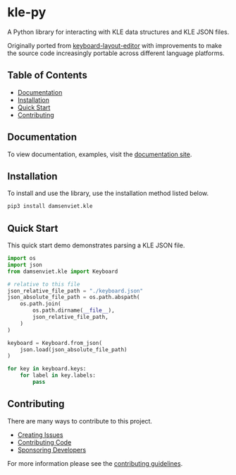 # kle-py

A Python library for interacting with KLE data structures and KLE JSON files.

Originally ported from [keyboard-layout-editor](https://github.com/ijprest/keyboard-layout-editor/)
with improvements to make the source code increasingly portable across
different language platforms.

## Table of Contents

- [Documentation](#documentation)
- [Installation](#installation)
- [Quick Start](#quick-start)
- [Contributing](#contributing)

## Documentation

To view documentation, examples, visit the [documentation site](https://damsenviet.github.io/kle-py/).

## Installation

To install and use the library, use the installation method listed below.

```sh
pip3 install damsenviet.kle
```

## Quick Start

This quick start demo demonstrates parsing a KLE JSON file.

```python
import os
import json
from damsenviet.kle import Keyboard

# relative to this file
json_relative_file_path = "./keyboard.json"
json_absolute_file_path = os.path.abspath(
    os.path.join(
        os.path.dirname(__file__),
        json_relative_file_path,
    )
)

keyboard = Keyboard.from_json(
    json.load(json_absolute_file_path)
)

for key in keyboard.keys:
    for label in key.labels:
        pass
```

## Contributing

There are many ways to contribute to this project.

- [Creating Issues](./CONTRIBUTING.md#creating-issues)
- [Contributing Code](./CONTRIBUTING.md#contributing-code)
- [Sponsoring Developers](./CONTRIBUTING.md#sponsoring-developers)

For more information please see the [contributing guidelines](./CONTRIBUTING.md).
